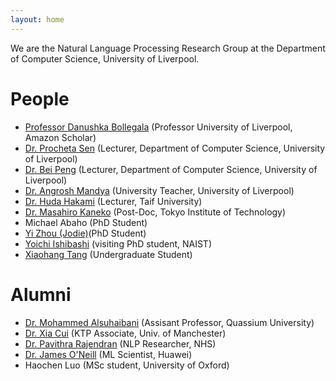 ```yaml
---
layout: home
---
```


We are the Natural Language Processing Research Group at the Department of Computer Science, University of Liverpool.

# People
- [Professor Danushka Bollegala](https://danushka.net/) (Professor University of Liverpool, Amazon Scholar)
- [Dr. Procheta Sen](https://procheta.github.io/sprocheta/) (Lecturer, Department of Computer Science, University of Liverpool)
- [Dr. Bei Peng](https://beipeng.github.io/) (Lecturer, Department of Computer Science, University of Liverpool)
- [Dr. Angrosh Mandya](https://scholar.google.com/citations?user=V2IwYWQAAAAJ&hl=en) (University Teacher, University of Liverpool)
- [Dr. Huda Hakami](https://scholar.google.com/citations?user=c1M8KpwAAAAJ&hl=en) (Lecturer, Taif University)
- [Dr. Masahiro Kaneko](https://sites.google.com/view/masahirokaneko) (Post-Doc, Tokyo Institute of Technology)
- Michael Abaho (PhD Student)
- [Yi Zhou (Jodie)](https://jodiechou.github.io)(PhD Student)
- [Yoichi Ishibashi](https://yoichi1484.github.io/) (visiting PhD student, NAIST)
- [Xiaohang Tang](https://xiaohang-tang.github.io/) (Undergraduate Student)


# Alumni
- [Dr. Mohammed Alsuhaibani](https://www.linkedin.com/in/suhibani/?originalSubdomain=sa) (Assisant Professor, Quassium University)
- [Dr. Xia Cui](https://www.linkedin.com/in/xia-cui/) (KTP Associate, Univ. of Manchester)
- [Dr. Pavithra Rajendran](https://www.linkedin.com/in/pavithra-rajendran-ph-d-1094a675/) (NLP Researcher, NHS)
- [Dr. James O'Neill](https://www.linkedin.com/in/james-o-neill-1923b86b/) (ML Scientist, Huawei)
- Haochen Luo (MSc student, University of Oxford)


